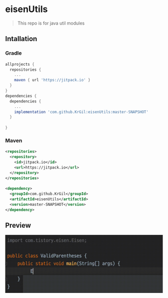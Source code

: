 # eisenUtils
> This repo is for java util modules


## Intallation

### Gradle
``` groovy
allprojects {
  repositories {  
    ...
    maven { url 'https://jitpack.io' }
  }
}
dependencies {
  dependencies {
    ...
    implementation 'com.github.KrGil:eisenUtils:master-SNAPSHOT'
  }

}
```

### Maven
``` xml
<repositories>
  <repository>
    <id>jitpack.io</id>
    <url>https://jitpack.io</url>
  </repository>
</repositories>
  
<dependency>
  <groupId>com.github.KrGil</groupId>
  <artifactId>eisenUtils</artifactId>
  <version>master-SNAPSHOT</version>
</dependency>
```
## Preview
![img](eisenUtils.gif)

